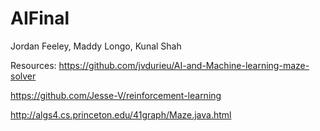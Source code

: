 # AIFinal

Jordan Feeley, Maddy Longo, Kunal Shah

Resources:
https://github.com/jvdurieu/AI-and-Machine-learning-maze-solver

https://github.com/Jesse-V/reinforcement-learning

http://algs4.cs.princeton.edu/41graph/Maze.java.html
